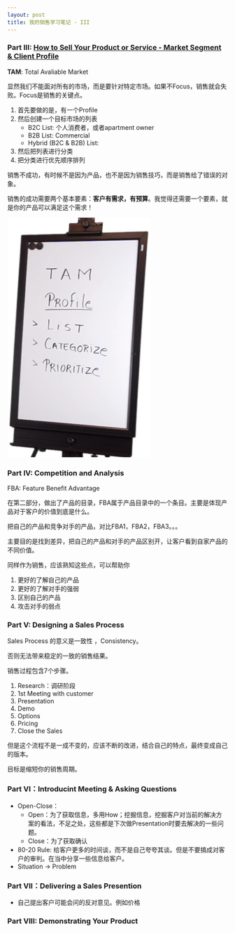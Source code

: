 ```yaml
---
layout: post
title: 我的销售学习笔记 - III
---
```


### Part III: [How to Sell Your Product or Service - Market Segment & Client Profile](https://www.youtube.com/watch?v=WwbiQG0sUgs)

**TAM**: Total Avaliable Market

显然我们不能面对所有的市场，而是要针对特定市场。如果不Focus，销售就会失败。Focus是销售的关键点。

1. 首先要做的是，有一个Profile
2. 然后创建一个目标市场的列表
   - B2C List: 个人消费者，或者apartment owner
   - B2B List: Commercial
   - Hybrid (B2C & B2B) List:
3. 然后把列表进行分类 
4. 把分类进行优先顺序排列



销售不成功，有时候不是因为产品，也不是因为销售技巧，而是销售给了错误的对象。

销售的成功需要两个基本要素：**客户有需求，有预算**。我觉得还需要一个要素，就是你的产品可以满足这个需求！



![](../img/LearnSelling/VA_PTIII.png)



### Part IV: Competition and Analysis

FBA: Feature Benefit Advantage

在第二部分，做出了产品的目录，FBA属于产品目录中的一个条目。主要是体现产品对于客户的价值到底是什么。

把自己的产品和竞争对手的产品，对比FBA1，FBA2，FBA3。。。

主要目的是找到差异，把自己的产品和对手的产品区别开，让客户看到自家产品的不同价值。

同样作为销售，应该熟知这些点，可以帮助你

1. 更好的了解自己的产品
2. 更好的了解对手的强弱
3. 区别自己的产品
4. 攻击对手的弱点



### Part V: Designing a Sales Process

Sales Process 的意义是一致性 ，Consistency。

否则无法带来稳定的一致的销售结果。

销售过程包含7个步骤。

1. Research：调研阶段
2. 1st Meeting with customer
3. Presentation
4. Demo
5. Options
6. Pricing
7. Close the Sales

但是这个流程不是一成不变的，应该不断的改进，结合自己的特点，最终变成自己的版本。

目标是缩短你的销售周期。

### Part VI：Introducint Meeting & Asking Questions

- Open-Close：
  - Open：为了获取信息，多用How；挖掘信息，挖掘客户对当前的解决方案的看法，不足之处，这些都是下次做Presentation时要去解决的一些问题。
  - Close：为了获取确认
- 80-20 Rule: 给客户更多的时间谈，而不是自己夸夸其谈。但是不要搞成对客户的审判。在当中分享一些信息给客户。
- Situation -> Problem



### Part VII：Delivering a Sales Presention

- 自己提出客户可能会问的反对意见。例如价格



### Part VIII: Demonstrating Your Product

